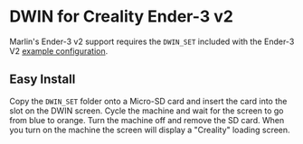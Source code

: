 # DWIN for Creality Ender-3 v2

Marlin's Ender-3 v2 support requires the `DWIN_SET` included with the Ender-3 V2 [example configuration](https://github.com/MarlinFirmware/Configurations/tree/2.1.3-b1/config/examples/Creality/Ender-3%20V2).

## Easy Install

Copy the `DWIN_SET` folder onto a Micro-SD card and insert the card into the slot on the DWIN screen. Cycle the machine and wait for the screen to go from blue to orange. Turn the machine off and remove the SD card. When you turn on the machine the screen will display a "Creality" loading screen.
